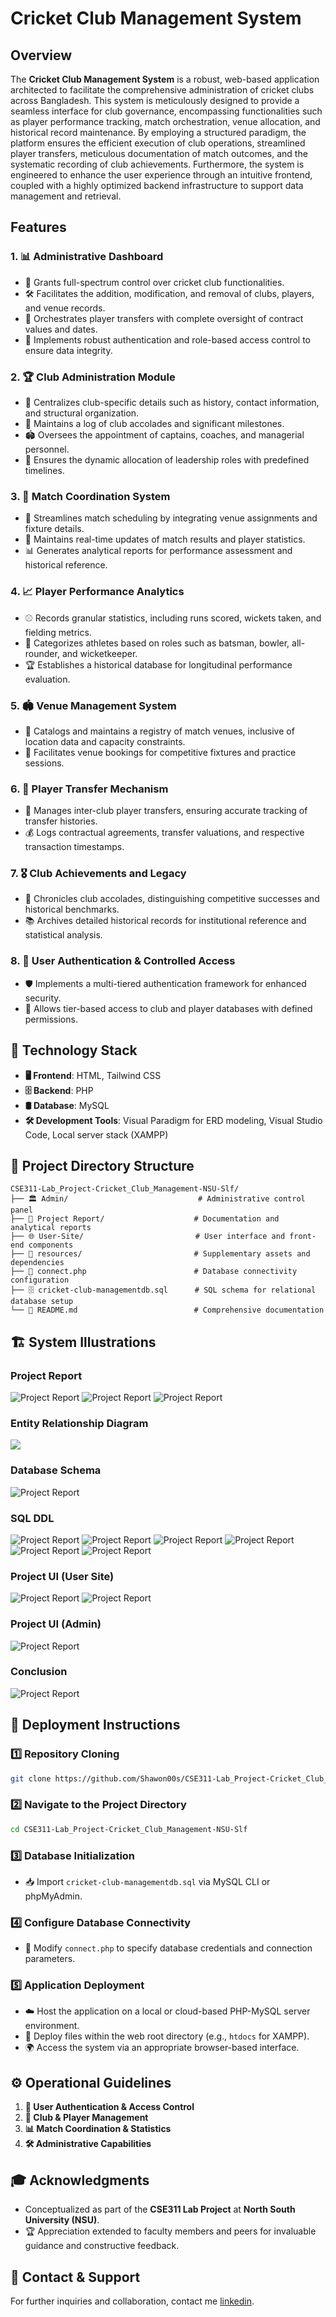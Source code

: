 # Cricket Club Management System

## Overview
The **Cricket Club Management System** is a robust, web-based application architected to facilitate the comprehensive administration of cricket clubs across Bangladesh. This system is meticulously designed to provide a seamless interface for club governance, encompassing functionalities such as player performance tracking, match orchestration, venue allocation, and historical record maintenance. By employing a structured paradigm, the platform ensures the efficient execution of club operations, streamlined player transfers, meticulous documentation of match outcomes, and the systematic recording of club achievements. Furthermore, the system is engineered to enhance the user experience through an intuitive frontend, coupled with a highly optimized backend infrastructure to support data management and retrieval.

## Features
### 1. **📊 Administrative Dashboard**
   - 🏏 Grants full-spectrum control over cricket club functionalities.
   - 🛠️ Facilitates the addition, modification, and removal of clubs, players, and venue records.
   - 🔄 Orchestrates player transfers with complete oversight of contract values and dates.
   - 🔐 Implements robust authentication and role-based access control to ensure data integrity.

### 2. **🏆 Club Administration Module**
   - 📜 Centralizes club-specific details such as history, contact information, and structural organization.
   - 🏅 Maintains a log of club accolades and significant milestones.
   - 🏟️ Oversees the appointment of captains, coaches, and managerial personnel.
   - 📅 Ensures the dynamic allocation of leadership roles with predefined timelines.

### 3. **📅 Match Coordination System**
   - 🏏 Streamlines match scheduling by integrating venue assignments and fixture details.
   - 🔄 Maintains real-time updates of match results and player statistics.
   - 📊 Generates analytical reports for performance assessment and historical reference.

### 4. **📈 Player Performance Analytics**
   - ⚾ Records granular statistics, including runs scored, wickets taken, and fielding metrics.
   - 🏅 Categorizes athletes based on roles such as batsman, bowler, all-rounder, and wicketkeeper.
   - 🏆 Establishes a historical database for longitudinal performance evaluation.

### 5. **🏟️ Venue Management System**
   - 📍 Catalogs and maintains a registry of match venues, inclusive of location data and capacity constraints.
   - 📅 Facilitates venue bookings for competitive fixtures and practice sessions.

### 6. **🔄 Player Transfer Mechanism**
   - 🏏 Manages inter-club player transfers, ensuring accurate tracking of transfer histories.
   - 💰 Logs contractual agreements, transfer valuations, and respective transaction timestamps.

### 7. **🎖️ Club Achievements and Legacy**
   - 📜 Chronicles club accolades, distinguishing competitive successes and historical benchmarks.
   - 📚 Archives detailed historical records for institutional reference and statistical analysis.

### 8. **🔐 User Authentication & Controlled Access**
   - 🛡️ Implements a multi-tiered authentication framework for enhanced security.
   - 🔑 Allows tier-based access to club and player databases with defined permissions.

## 📌 Technology Stack
- **🖥️ Frontend**: HTML, Tailwind CSS
- **🗄️ Backend**: PHP
- **🛢️ Database**: MySQL
- **🛠️ Development Tools**: Visual Paradigm for ERD modeling, Visual Studio Code, Local server stack (XAMPP)

## 📂 Project Directory Structure
```
CSE311-Lab_Project-Cricket_Club_Management-NSU-Slf/
├── 🏛️ Admin/                             # Administrative control panel
├── 📄 Project Report/                    # Documentation and analytical reports
├── 🌐 User-Site/                         # User interface and front-end components
├── 📁 resources/                         # Supplementary assets and dependencies
├── 🔗 connect.php                        # Database connectivity configuration
├── 🗄️ cricket-club-managementdb.sql      # SQL schema for relational database setup
└── 📜 README.md                          # Comprehensive documentation
```

## 🏗️ System Illustrations
### Project Report
![Project Report](Project%20Report/PNGs/Final_Project_Report-01.png)
![Project Report](Project%20Report/PNGs/Final_Project_Report-02.png)
![Project Report](Project%20Report/PNGs/Final_Project_Report-03.png)

### Entity Relationship Diagram
<img src="Project Report/Entity Relationship Diagram.png">

### Database Schema
![Project Report](Project%20Report/PNGs/Final_Project_Report-05.png)

### SQL DDL
![Project Report](Project%20Report/PNGs/Final_Project_Report-06.png)
![Project Report](Project%20Report/PNGs/Final_Project_Report-07.png)
![Project Report](Project%20Report/PNGs/Final_Project_Report-08.png)
![Project Report](Project%20Report/PNGs/Final_Project_Report-09.png)
![Project Report](Project%20Report/PNGs/Final_Project_Report-10.png)
![Project Report](Project%20Report/PNGs/Final_Project_Report-11.png)

### Project UI (User Site)
![Project Report](Project%20Report/PNGs/Final_Project_Report-12.png)
![Project Report](Project%20Report/PNGs/Final_Project_Report-13.png)
### Project UI (Admin)
![Project Report](Project%20Report/PNGs/Final_Project_Report-14.png)

### Conclusion
![Project Report](Project%20Report/PNGs/Final_Project_Report-15.png)

## 🚀 Deployment Instructions
### 1️⃣ Repository Cloning
```bash
git clone https://github.com/Shawon00s/CSE311-Lab_Project-Cricket_Club_Management-NSU-Slf.git
```

### 2️⃣ Navigate to the Project Directory
```bash
cd CSE311-Lab_Project-Cricket_Club_Management-NSU-Slf
```

### 3️⃣ Database Initialization
- 📥 Import `cricket-club-managementdb.sql` via MySQL CLI or phpMyAdmin.

### 4️⃣ Configure Database Connectivity
- 🔧 Modify `connect.php` to specify database credentials and connection parameters.

### 5️⃣ Application Deployment
- ☁️ Host the application on a local or cloud-based PHP-MySQL server environment.
- 📂 Deploy files within the web root directory (e.g., `htdocs` for XAMPP).
- 🌍 Access the system via an appropriate browser-based interface.

## ⚙️ Operational Guidelines
1. **🔐 User Authentication & Access Control**
2. **📂 Club & Player Management**
3. **📊 Match Coordination & Statistics**
4. **🛠️ Administrative Capabilities**

## 🎓 Acknowledgments
- Conceptualized as part of the **CSE311 Lab Project** at **North South University (NSU)**.
- 🏆 Appreciation extended to faculty members and peers for invaluable guidance and constructive feedback.

## 📧 Contact & Support
For further inquiries and collaboration, contact me [linkedin](https://www.linkedin.com/in/shawon00s/).
